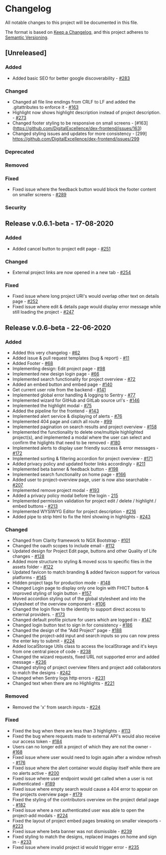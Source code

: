 # Changelog

All notable changes to this project will be documented in this file.

The format is based on [Keep a Changelog](https://keepachangelog.com/en/1.0.0/),
and this project adheres to [Semantic Versioning](https://semver.org/spec/v2.0.0.html).

## [Unreleased]

### Added

- Added basic SEO for better google discoverability - [#283](https://github.com/DigitalExcellence/dex-frontend/issues/283)

### Changed

- Changed all file line endings from CRLF to LF and added the .gitattributes to enforce it - [#163](https://github.com/DigitalExcellence/dex-backend/issues/163)
- Highlight now shows highlight description instead of project description. - [#273](https://github.com/DigitalExcellence/dex-frontend/issues/273)
- Changed footer styling to be responsive on small screens - [#163] (https://github.com/DigitalExcellence/dex-frontend/issues/163) 
- Changed styling issues and updates for more consistency - [299]
https://github.com/DigitalExcellence/dex-frontend/issues/299


### Deprecated

### Removed

### Fixed

- Fixed issue where the feedback button would block the footer content on smaller screens - [#289](https://github.com/DigitalExcellence/dex-frontend/issues/289)

### Security



## Release v.0.6.1-beta - 17-08-2020

### Added

- Added cancel button to project edit page - [#251](https://github.com/DigitalExcellence/dex-frontend/issues/251)

### Changed

- External project links are now opened in a new tab - [#254](https://github.com/DigitalExcellence/dex-frontend/issues/254)

### Fixed

- Fixed issue where long project URI's would overlap other text on details page - [#252](https://github.com/DigitalExcellence/dex-frontend/issues/252)
- Fixed issue where edit & details page would display error message while still loading the project - [#247](https://github.com/DigitalExcellence/dex-frontend/issues/247)



## Release v.0.6-beta - 22-06-2020

### Added

- Added this very changelog - [#62](https://github.com/DigitalExcellence/dex-frontend/issues/62)
- Added issue & pull request templates (bug & report) - [#11](https://github.com/DigitalExcellence/dex-backend/issues/11)
- Added Footer - [#68](https://github.com/DigitalExcellence/dex-frontend/issues/68)
- Implementing design: Edit project page - [#98](https://github.com/DigitalExcellence/dex-frontend/issues/98)
- Implemented new design login page - [#66](https://github.com/DigitalExcellence/dex-frontend/issues/66)
- Implemented search functionality for project overview - [#72](https://github.com/DigitalExcellence/dex-frontend/issues/72)
- Added an embed button and embed page - [#140](https://github.com/DigitalExcellence/dex-frontend/issues/140)
- Get current user role from the backend - [#141](https://github.com/DigitalExcellence/dex-frontend/issues/141)
- Implemented global error handling  & logging to Sentry - [#77](https://github.com/DigitalExcellence/dex-frontend/issues/77)
- Implemented wizard for GitHub and GitLab source url's - [#146](https://github.com/DigitalExcellence/dex-frontend/issues/146)
- Implemented the highlight modal - [#75](https://github.com/DigitalExcellence/dex-frontend/issues/75)
- Added the pipeline for the frontend - [#143](https://github.com/DigitalExcellence/dex-frontend/issues/143)
- Implemented alert service & displaying of alerts - [#76](https://github.com/DigitalExcellence/dex-frontend/issues/76)
- Implemented 404 page and catch all route - [#99](https://github.com/DigitalExcellence/dex-frontend/issues/99)
- Implemented pagination on search results and project overview - [#158](https://github.com/DigitalExcellence/dex-frontend/issues/158)
- Implemented the functionality to delete one/multiple highlighted project(s), and implemented a modal where the user can select and confirm the higlights that need to be removed - [#180](https://github.com/DigitalExcellence/dex-frontend/issues/180)
- Implemented alerts to display user friendly success & error messages - [#172](https://github.com/DigitalExcellence/dex-frontend/issues/172)
- Implemented sorting & filtering accordion for project overview - [#171](https://github.com/DigitalExcellence/dex-frontend/issues/171)
- Added privacy policy and updated footer links accordingly - [#211](https://github.com/DigitalExcellence/dex-frontend/issues/211)
- Implemented beta banner & feedback button - [#198](https://github.com/DigitalExcellence/dex-frontend/issues/198)
- Implemented search functionality on home page - [#166](https://github.com/DigitalExcellence/dex-frontend/issues/166)
- Added user to project-overview page, user is now also searchable - [#207](https://github.com/DigitalExcellence/dex-frontend/issues/207)
- Implemented remove project modal - [#193](https://github.com/DigitalExcellence/dex-frontend/issues/193)
- Added a privacy policy modal before the login - [215](https://github.com/DigitalExcellence/dex-frontend/issues/215)
- Implemented permission validation for project edit / delete / highlight / embed buttons - [#213](https://github.com/DigitalExcellence/dex-frontend/issues/213)
- Implemented WYSIWYG Editor for project description - [#216](https://github.com/DigitalExcellence/dex-frontend/issues/216)
- Added pipe to strip html to fix the html showing in highlights - [#243](https://github.com/DigitalExcellence/dex-frontend/issues/243)

### Changed

- Changed from Clarity framework to NGX Bootstrap - [#101](https://github.com/DigitalExcellence/dex-frontend/issues/101)
- Changed the oauth scopes to include email - [#112](https://github.com/DigitalExcellence/dex-frontend/issues/112)
- Updated design for Project Edit page, buttons and other Quality of Life changes - [#128](https://github.com/DigitalExcellence/dex-frontend/pull/128)
- Added more structure to styling & moved scss to specific files in the assets folder - [#122](https://github.com/DigitalExcellence/dex-frontend/issues/122)
- Updated favicon to match branding & added favicon support for various platforms - [#145](https://github.com/DigitalExcellence/dex-frontend/issues/145)
- Hidden project tags for production mode - [#148](https://github.com/DigitalExcellence/dex-frontend/issues/148)
- Changed Login page to display only one login with FHICT button & improved styling of login button - [#157](https://github.com/DigitalExcellence/dex-frontend/issues/157)
- Moved accordion styling out of the global stylesheet and into the stylesheet of the overview component - [#106](https://github.com/DigitalExcellence/dex-frontend/issues/106)
- Changed the login flow to the identity to support direct access to external providers. - [#173](https://github.com/DigitalExcellence/dex-frontend/issues/173)
- Changed default profile picture for users which are logged in - [#147](https://github.com/DigitalExcellence/dex-frontend/issues/147)
- Changed login button text to sign in for consistency - [#186](https://github.com/DigitalExcellence/dex-frontend/issues/186)
- Changed the design of the "Add Project" page - [#188](https://github.com/DigitalExcellence/dex-frontend/issues/188)
- Changed the project-add input and search inputs so you can now press the enter key to submit - [#224](https://github.com/DigitalExcellence/dex-frontend/issues/224)
- Added localStorage Utils class to access the localStorage and it's keys from one central piece of code - [#238](https://github.com/DigitalExcellence/dex-frontend/issues/238)
- Changed the wizard requests, fixed URL not supported error and added message - [#236](https://github.com/DigitalExcellence/dex-frontend/issues/236)
- Changed styling of project overview filters and project add collaborators to match the designs - [#242](https://github.com/DigitalExcellence/dex-frontend/issues/242)
- Changed when Sentry logs http errors - [#231](https://github.com/DigitalExcellence/dex-frontend/issues/231)
- Changed text when there are no Highlights - [#221](https://github.com/DigitalExcellence/dex-frontend/issues/221)

### Removed
- Removed the 'x' from search inputs - [#224](https://github.com/DigitalExcellence/dex-frontend/issues/224)

### Fixed
- Fixed the bug when there are less than 3 highlights - [#113](https://github.com/DigitalExcellence/dex-frontend/issues/113)
- Fixed the bug where requests made to external API's would also receive our access token - [#184](https://github.com/DigitalExcellence/dex-frontend/issues/184)
- Users can no longer edit a project of which they are not the owner - [#168](https://github.com/DigitalExcellence/dex-frontend/issues/168)
- Fixed issue where user would need to login again after a window refresh - [#176](https://github.com/DigitalExcellence/dex-frontend/issues/176)
- Fixed issue where the alert container would display itself while there are no alerts active - [#200](https://github.com/DigitalExcellence/dex-frontend/issues/200)
- Fixed issue where user endpoint would get called when a user is not authenticated - [#189](https://github.com/DigitalExcellence/dex-frontend/issues/189)
- Fixed issue where empty search would cause a 404 error to appear on the projects overview page - [#179](https://github.com/DigitalExcellence/dex-frontend/issues/179)
- Fixed the styling of the contributors overview on the project detail page - [#182](https://github.com/DigitalExcellence/dex-frontend/issues/182)
- Fixed issue where a not authenticated user was able to open the project-add modals - [#224](https://github.com/DigitalExcellence/dex-frontend/issues/224)
- Fixed the layout of project embed pages breaking on smaller viewports - [#223](https://github.com/DigitalExcellence/dex-frontend/issues/223)
- Fixed issue where beta banner was not dismissible - [#239](#https://github.com/DigitalExcellence/dex-frontend/issues/239)
- Fixed styling to match the designs, replaced images on home and sign in - [#233](https://github.com/DigitalExcellence/dex-frontend/issues/233)
- Fixed issue where invalid project id would trigger error - [#235](https://github.com/DigitalExcellence/dex-frontend/issues/235)
